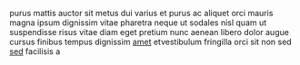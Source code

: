 purus mattis auctor sit metus dui varius et purus ac aliquet orci mauris magna
ipsum dignissim vitae pharetra neque ut sodales nisl quam ut suspendisse risus
vitae diam eget pretium nunc aenean libero dolor augue cursus finibus tempus
dignissim [amet](generated_webpages/felis2.md) etvestibulum fringilla orci sit
non sed [sed](generated_webpages/purus6.md) facilisis a